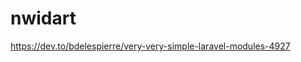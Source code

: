 # nwidart

<!-- Contenuto migrato da _docs/nwidart.txt -->

https://dev.to/bdelespierre/very-very-simple-laravel-modules-4927

